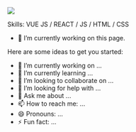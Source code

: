 
![](https://i.ibb.co/BVdkDWB/Margarita-Perez.jpg)


Skills: VUE JS / REACT / JS / HTML / CSS

- 🔭 I’m currently working on this page. 













Here are some ideas to get you started:

- 🔭 I’m currently working on ...
- 🌱 I’m currently learning ...
- 👯 I’m looking to collaborate on ...
- 🤔 I’m looking for help with ...
- 💬 Ask me about ...
- 📫 How to reach me: ...
- 😄 Pronouns: ...
- ⚡ Fun fact: ...

